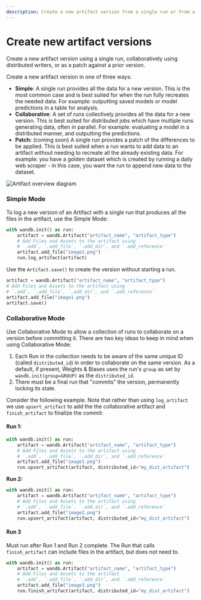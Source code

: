 ```yaml
---
description: Create a new artifact version from a single run or from a distributed process.
---
```


# Create new artifact versions

<head>
    <title>Create new artifacts versions from single and multiprocess Runs.</title>
</head>

Create a new artifact version using a single run, collaboratively using distributed writers, or as a patch against a prior version.

Create a new artifact version in one of three ways:

* **Simple**: A single run provides all the data for a new version. This is the most common case and is best suited for when the run fully recreates the needed data. For example: outputting saved models or model predictions in a table for analysis.
* **Collaborative**: A set of runs collectively provides all the data for a new version. This is best suited for distributed jobs which have multiple runs generating data, often in parallel. For example: evaluating a model in a distributed manner, and outputting the predictions.
* **Patch:** (coming soon) A single run provides a patch of the differences to be applied. This is best suited when a run wants to add data to an artifact without needing to recreate all the already existing data. For example: you have a golden dataset which is created by running a daily web scraper - in this case, you want the run to append new data to the dataset.

![Artifact overview diagram](/images/artifacts/create_new_artifact_version.png)

### Simple Mode

To log a new version of an Artifact with a single run that produces all the files in the artifact, use the Simple Mode:

```python
with wandb.init() as run:
    artifact = wandb.Artifact("artifact_name", "artifact_type")
    # Add Files and Assets to the artifact using 
    # `.add`, `.add_file`, `.add_dir`, and `.add_reference`
    artifact.add_file("image1.png")
    run.log_artifact(artifact)
```

Use the `Artifact.save()` to create the version without starting a run.

```python
artifact = wandb.Artifact("artifact_name", "artifact_type")
# Add Files and Assets to the artifact using 
# `.add`, `.add_file`, `.add_dir`, and `.add_reference`
artifact.add_file("image1.png")
artifact.save()
```

### Collaborative Mode

Use Collaborative Mode to allow a collection of runs to collaborate on a version before committing it. There are two key ideas to keep in mind when using Collaborative Mode:

1. Each Run in the collection needs to be aware of the same unique ID (called `distributed_id`) in order to collaborate on the same version. As a default, if present, Weights & Biases uses the run's `group` as set by `wandb.init(group=GROUP)` as the `distributed_id`.
2. There must be a final run that "commits" the version, permanently locking its state.

Consider the following example. Note that rather than using `log_artifact` we use `upsert_artifact` to add the the collaborative artifact and `finish_artifact` to finalize the commit:

#### Run 1:

```python
with wandb.init() as run:
    artifact = wandb.Artifact("artifact_name", "artifact_type")
    # Add Files and Assets to the artifact using 
    # `.add`, `.add_file`, `.add_dir`, and `.add_reference`
    artifact.add_file("image1.png")
    run.upsert_artifact(artifact, distributed_id="my_dist_artifact")
```

**Run 2:**

```python
with wandb.init() as run:
    artifact = wandb.Artifact("artifact_name", "artifact_type")
    # Add Files and Assets to the artifact using 
    # `.add`, `.add_file`, `.add_dir`, and `.add_reference`
    artifact.add_file("image2.png")
    run.upsert_artifact(artifact, distributed_id="my_dist_artifact")
```

#### **Run 3**

Must run after Run 1 and Run 2 complete. The Run that calls `finish_artifact` can include files in the artifact, but does not need to.

```python
with wandb.init() as run:
    artifact = wandb.Artifact("artifact_name", "artifact_type")
    # Add Files and Assets to the artifact  
    # `.add`, `.add_file`, `.add_dir`, and `.add_reference`
    artifact.add_file("image3.png")
    run.finish_artifact(artifact, distributed_id="my_dist_artifact")
```
